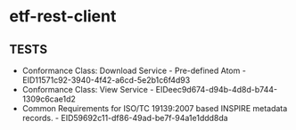 # etf-rest-client

## TESTS

- Conformance Class: Download Service - Pre-defined Atom - EID11571c92-3940-4f42-a6cd-5e2b1c6f4d93
- Conformance Class: View Service - EIDeec9d674-d94b-4d8d-b744-1309c6cae1d2
- Common Requirements for ISO/TC 19139:2007 based INSPIRE metadata records. - EID59692c11-df86-49ad-be7f-94a1e1ddd8da